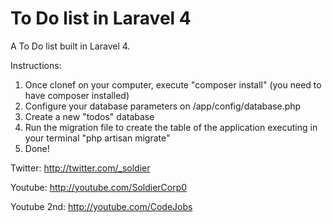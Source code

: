 To Do list in Laravel 4
=======================

A To Do list built in Laravel 4.

Instructions:

1. Once clonef on your computer, execute "composer install" (you need to have composer installed)
2. Configure your database parameters on /app/config/database.php
3. Create a new "todos" database
4. Run the migration file to create the table of the application executing in your terminal "php artisan migrate"
5. Done!

Twitter: http://twitter.com/_soldier

Youtube: http://youtube.com/SoldierCorp0

Youtube 2nd: http://youtube.com/CodeJobs
